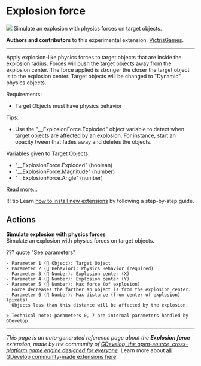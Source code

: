 # Explosion force

<img src="https://resources.gdevelop-app.com/assets/Icons/bomb.svg" class="extension-icon"></img>
Simulate an explosion with physics forces on target objects.

**Authors and contributors** to this experimental extension: [VictrisGames](https://gd.games/VictrisGames).

---

Apply explosion-like physics forces to target objects that are inside the explosion radius. Forces will push the target objects away from the explosion center.  The force applied is stronger the closer the target object is to the explosion center.  Target objects will be changed to "Dynamic" physics objects. 

Requirements:


- Target Objects must have physics behavior

Tips:


- Use the "__ExplosionForce.Exploded" object variable to detect when target objects are affected by an explosion.  For instance, start an opacity tween that fades away and deletes the objects.

Variables given to Target Objects:


- "__ExplosionForce.Exploded" (boolean)
- "__ExplosionForce.Magnitude" (number)
- "__ExplosionForce.Angle" (number)


[Read more...](https://victrisgames.itch.io/extension-explosion-force)

!!! tip
    Learn [how to install new extensions](/gdevelop5/extensions/search) by following a step-by-step guide.

## Actions

**Simulate explosion with physics forces**  
Simulate an explosion with physics forces on target objects.

??? quote "See parameters"

    - Parameter 1 (👾 Object): Target Object
    - Parameter 2 (🧩 Behavior): Physics Behavior (required)
    - Parameter 3 (🔢 Number): Explosion center (X)
    - Parameter 4 (🔢 Number): Explosion center (Y)
    - Parameter 5 (🔢 Number): Max force (of explosion)
      Force decreases the farther an object is from the explosion center.
    - Parameter 6 (🔢 Number): Max distance (from center of explosion) (pixels)
      Objects less than this distance will be affected by the explosion.

    > Technical note: parameters 0, 7 are internal parameters handled by GDevelop.




---

*This page is an auto-generated reference page about the **Explosion force** extension, made by the community of [GDevelop, the open-source, cross-platform game engine designed for everyone](https://gdevelop.io/).* Learn more about [all GDevelop community-made extensions here](/gdevelop5/extensions).